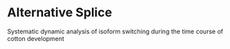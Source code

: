 # Alternative Splice
Systematic dynamic analysis of isoform switching during the time course of cotton development
